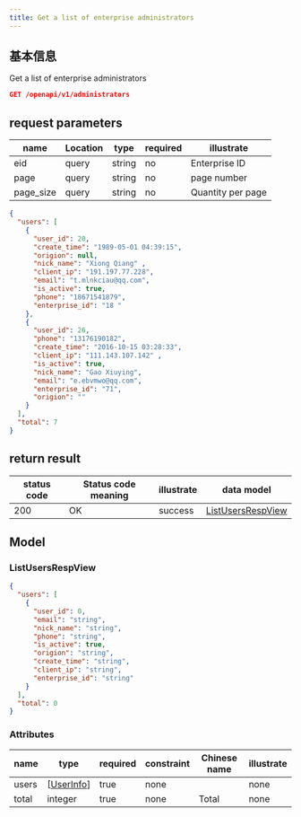 ```yaml
---
title: Get a list of enterprise administrators
---
```


## 基本信息

Get a list of enterprise administrators

```json title="请求路径"
GET /openapi/v1/administrators
```

## request parameters

| name                           | Location | type   | required | illustrate        |
| ------------------------------ | -------- | ------ | -------- | ----------------- |
| eid                            | query    | string | no       | Enterprise ID     |
| page                           | query    | string | no       | page number       |
| page_size | query    | string | no       | Quantity per page |

```json title="返回成功示例"
{
  "users": [
    {
      "user_id": 20,
      "create_time": "1989-05-01 04:39:15",
      "origion": null,
      "nick_name": "Xiong Qiang" ,
      "client_ip": "191.197.77.228",
      "email": "t.mlnkciau@qq.com",
      "is_active": true,
      "phone": "18671541879",
      "enterprise_id": "18 "
    },
    {
      "user_id": 26,
      "phone": "13176190182",
      "create_time": "2016-10-15 03:28:33",
      "client_ip": "111.143.107.142" ,
      "is_active": true,
      "nick_name": "Gao Xiuying",
      "email": "e.ebvmwo@qq.com",
      "enterprise_id": "71",
      "origion": ""
    }
  ],
  "total": 7
}
```

## return result

| status code | Status code meaning | illustrate | data model                              |
| ----------- | ------------------- | ---------- | --------------------------------------- |
| 200         | OK                  | success    | [ListUsersRespView](#listusersrespview) |

## Model

### ListUsersRespView

```json
{
  "users": [
    {
      "user_id": 0,
      "email": "string",
      "nick_name": "string",
      "phone": "string",
      "is_active": true,
      "origion": "string",
      "create_time": "string",
      "client_ip": "string",
      "enterprise_id": "string"
    }
  ],
  "total": 0
}

```

### Attributes

| name  | type                                                                                                  | required | constraint | Chinese name | illustrate |
| ----- | ----------------------------------------------------------------------------------------------------- | -------- | ---------- | ------------ | ---------- |
| users | [[UserInfo](/docs/api/user/getUserInfo#userinfo)] | true     | none       |              | none       |
| total | integer                                                                                               | true     | none       | Total        | none       |
